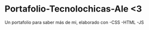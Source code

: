 # Portafolio-Tecnolochicas-Ale <3
Un portafolio para saber más de mi, elaborado con 
-CSS
-HTML
-JS
